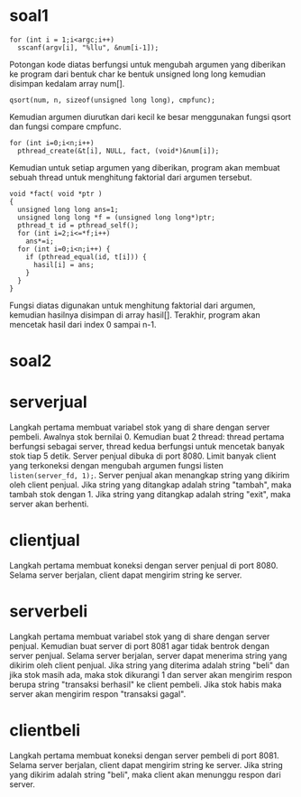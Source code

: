 # soal1

    for (int i = 1;i<argc;i++)
      sscanf(argv[i], "%llu", &num[i-1]);


Potongan kode diatas berfungsi untuk mengubah argumen yang diberikan ke program dari bentuk char ke bentuk unsigned long long kemudian disimpan kedalam array num[].

`qsort(num, n, sizeof(unsigned long long), cmpfunc);`

Kemudian argumen diurutkan dari kecil ke besar menggunakan fungsi qsort dan fungsi compare cmpfunc.

    for (int i=0;i<n;i++) 
      pthread_create(&t[i], NULL, fact, (void*)&num[i]);

Kemudian untuk setiap argumen yang diberikan, program akan membuat sebuah thread untuk menghitung faktorial dari argumen tersebut.

    void *fact( void *ptr )
    {
      unsigned long long ans=1;
      unsigned long long *f = (unsigned long long*)ptr;
      pthread_t id = pthread_self();
      for (int i=2;i<=*f;i++)
        ans*=i;
      for (int i=0;i<n;i++) {
        if (pthread_equal(id, t[i])) {
          hasil[i] = ans;
        }
      }
    }
    
Fungsi diatas digunakan untuk menghitung faktorial dari argumen, kemudian hasilnya disimpan di array hasil[]. Terakhir, program akan mencetak hasil dari index 0 sampai n-1.

# soal2

# serverjual

Langkah pertama membuat variabel stok yang di share dengan server pembeli. Awalnya stok bernilai 0. Kemudian buat 2 thread: thread pertama berfungsi sebagai server, thread kedua berfungsi untuk mencetak banyak stok tiap 5 detik. Server penjual dibuka di port 8080. Limit banyak client yang terkoneksi dengan mengubah argumen fungsi listen `listen(server_fd, 1);`. Server penjual akan menangkap string yang dikirim oleh client penjual. Jika string yang ditangkap adalah string "tambah", maka tambah stok dengan 1. Jika string yang ditangkap adalah string "exit", maka server akan berhenti.

# clientjual

Langkah pertama membuat koneksi dengan server penjual di port 8080. Selama server berjalan, client dapat mengirim string ke server.
 
# serverbeli

Langkah pertama membuat variabel stok yang di share dengan server penjual. Kemudian buat server di port 8081 agar tidak bentrok dengan server penjual. Selama server berjalan, server dapat menerima string yang dikirim oleh client penjual. Jika string yang diterima adalah string "beli" dan jika stok masih ada, maka stok dikurangi 1 dan server akan mengirim respon berupa string "transaksi berhasil" ke client pembeli. Jika stok habis maka server akan mengirim respon "transaksi gagal".

# clientbeli

Langkah pertama membuat koneksi dengan server pembeli di port 8081. Selama server berjalan, client dapat mengirim string ke server. Jika string yang dikirim adalah string "beli", maka client akan menunggu respon dari server.
